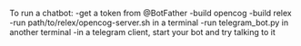 To run a chatbot:
-get a token from @BotFather
-build opencog
-build relex
-run path/to/relex/opencog-server.sh in a terminal
-run telegram_bot.py in another terminal
-in a telegram client, start your bot and try talking to it
